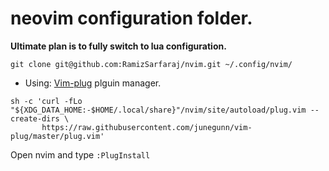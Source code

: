 # neovim configuration folder.

**Ultimate plan is to fully switch to lua configuration.**

```clone
git clone git@github.com:RamizSarfaraj/nvim.git ~/.config/nvim/
```


* Using: [Vim-plug](https://github.com/junegunn/vim-plug) plguin manager.

```
sh -c 'curl -fLo "${XDG_DATA_HOME:-$HOME/.local/share}"/nvim/site/autoload/plug.vim --create-dirs \
       https://raw.githubusercontent.com/junegunn/vim-plug/master/plug.vim'
```

Open nvim and type ```:PlugInstall```

